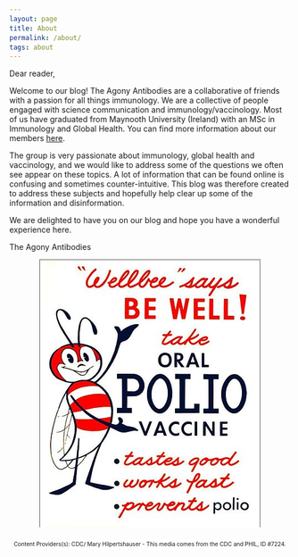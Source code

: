 ```yaml
---
layout: page
title: About 
permalink: /about/
tags: about
---
```


Dear reader,

Welcome to our blog!
The Agony Antibodies are a collaborative of friends with a passion for all things immunology. We are a collective of people engaged with science communication and immunology/vaccinology. Most of us have graduated from Maynooth University (Ireland) with an MSc in Immunology and Global Health. You can find more information about our members <a href='{{"http://agonyantibodies.github.io/people/"}}'>here</a>.

The group is very passionate about immunology, global health and vaccinology, and we would like to address some of the questions we often see appear on these topics. A lot of information that can be found online is confusing and sometimes counter-intuitive. This blog was therefore created to address these subjects and hopefully help clear up some of the information and disinformation. 

We are delighted to have you on our blog and hope you have a wonderful experience here. 

The Agony Antibodies

<center><img src="https://raw.githubusercontent.com/agonyantibodies/agonyantibodies.github.io/master/images/Well%20Bee.jpg"></center><br>
<center><font size="0.5">Content Providers(s): CDC/ Mary Hilpertshauser - This media comes from the CDC and PHIL, ID #7224.</font></center>

